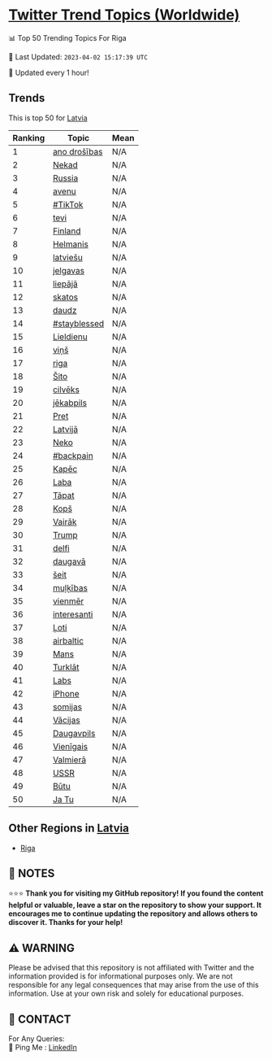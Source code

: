 [Twitter Trend Topics (Worldwide)](https://github.com/ErcinDedeoglu/Twitter-Trend-Topics)
==========


📊 Top 50 Trending Topics For Riga

📆 Last Updated: `2023-04-02 15:17:39 UTC`

🔧 Updated every 1 hour!


## Trends

This is top 50 for [Latvia](</Latvia>)

| Ranking | Topic | Mean |
| ------- | ------------ | ------------ |
| 1 | [ano drošības](http://twitter.com/search?q=ano+dro%c5%a1%c4%abbas) | N/A |
| 2 | [Nekad](http://twitter.com/search?q=Nekad) | N/A |
| 3 | [Russia](http://twitter.com/search?q=Russia) | N/A |
| 4 | [avenu](http://twitter.com/search?q=avenu) | N/A |
| 5 | [#TikTok](http://twitter.com/search?q=%23TikTok) | N/A |
| 6 | [tevi](http://twitter.com/search?q=tevi) | N/A |
| 7 | [Finland](http://twitter.com/search?q=Finland) | N/A |
| 8 | [Helmanis](http://twitter.com/search?q=Helmanis) | N/A |
| 9 | [latviešu](http://twitter.com/search?q=latvie%c5%a1u) | N/A |
| 10 | [jelgavas](http://twitter.com/search?q=jelgavas) | N/A |
| 11 | [liepājā](http://twitter.com/search?q=liep%c4%81j%c4%81) | N/A |
| 12 | [skatos](http://twitter.com/search?q=skatos) | N/A |
| 13 | [daudz](http://twitter.com/search?q=daudz) | N/A |
| 14 | [#stayblessed](http://twitter.com/search?q=%23stayblessed) | N/A |
| 15 | [Lieldienu](http://twitter.com/search?q=Lieldienu) | N/A |
| 16 | [viņš](http://twitter.com/search?q=vi%c5%86%c5%a1) | N/A |
| 17 | [riga](http://twitter.com/search?q=riga) | N/A |
| 18 | [Šito](http://twitter.com/search?q=%c5%a0ito) | N/A |
| 19 | [cilvēks](http://twitter.com/search?q=cilv%c4%93ks) | N/A |
| 20 | [jēkabpils](http://twitter.com/search?q=j%c4%93kabpils) | N/A |
| 21 | [Pret](http://twitter.com/search?q=Pret) | N/A |
| 22 | [Latvijā](http://twitter.com/search?q=Latvij%c4%81) | N/A |
| 23 | [Neko](http://twitter.com/search?q=Neko) | N/A |
| 24 | [#backpain](http://twitter.com/search?q=%23backpain) | N/A |
| 25 | [Kapēc](http://twitter.com/search?q=Kap%c4%93c) | N/A |
| 26 | [Laba](http://twitter.com/search?q=Laba) | N/A |
| 27 | [Tāpat](http://twitter.com/search?q=T%c4%81pat) | N/A |
| 28 | [Kopš](http://twitter.com/search?q=Kop%c5%a1) | N/A |
| 29 | [Vairāk](http://twitter.com/search?q=Vair%c4%81k) | N/A |
| 30 | [Trump](http://twitter.com/search?q=Trump) | N/A |
| 31 | [delfi](http://twitter.com/search?q=delfi) | N/A |
| 32 | [daugavā](http://twitter.com/search?q=daugav%c4%81) | N/A |
| 33 | [šeit](http://twitter.com/search?q=%c5%a1eit) | N/A |
| 34 | [muļķības](http://twitter.com/search?q=mu%c4%bc%c4%b7%c4%abbas) | N/A |
| 35 | [vienmēr](http://twitter.com/search?q=vienm%c4%93r) | N/A |
| 36 | [interesanti](http://twitter.com/search?q=interesanti) | N/A |
| 37 | [Ļoti](http://twitter.com/search?q=%c4%bboti) | N/A |
| 38 | [airbaltic](http://twitter.com/search?q=airbaltic) | N/A |
| 39 | [Mans](http://twitter.com/search?q=Mans) | N/A |
| 40 | [Turklāt](http://twitter.com/search?q=Turkl%c4%81t) | N/A |
| 41 | [Labs](http://twitter.com/search?q=Labs) | N/A |
| 42 | [iPhone](http://twitter.com/search?q=iPhone) | N/A |
| 43 | [somijas](http://twitter.com/search?q=somijas) | N/A |
| 44 | [Vācijas](http://twitter.com/search?q=V%c4%81cijas) | N/A |
| 45 | [Daugavpils](http://twitter.com/search?q=Daugavpils) | N/A |
| 46 | [Vienīgais](http://twitter.com/search?q=Vien%c4%abgais) | N/A |
| 47 | [Valmierā](http://twitter.com/search?q=Valmier%c4%81) | N/A |
| 48 | [USSR](http://twitter.com/search?q=USSR) | N/A |
| 49 | [Būtu](http://twitter.com/search?q=B%c5%abtu) | N/A |
| 50 | [Ja Tu](http://twitter.com/search?q=Ja+Tu) | N/A |



## Other Regions in [Latvia](</Latvia>)

* [Riga](</Latvia/Riga.md>)



## 📝 NOTES

⭐⭐⭐ **Thank you for visiting my GitHub repository! If you found the content helpful or valuable, leave a star on the repository to show your support. It encourages me to continue updating the repository and allows others to discover it. Thanks for your help!**


## ⚠️ WARNING

Please be advised that this repository is not affiliated with Twitter and the information provided is for informational purposes only. We are not responsible for any legal consequences that may arise from the use of this information. Use at your own risk and solely for educational purposes.


## 📨 CONTACT

 For Any Queries:  
            🏓 Ping Me : [LinkedIn](https://www.linkedin.com/in/ercindedeoglu/)
